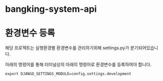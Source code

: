 # bangking-system-api

# 환경변수 등록

해당 프로젝트는 실행환경별 환경변수를 관리하기위해 settings.py가 분기되어있습니다.

아래의 명령어를 통해 터미널상의 아래의 명령어로 환경변수를 등록하여야 합니다.

```
export DJANGO_SETTINGS_MODULE=config.settings.development
```
